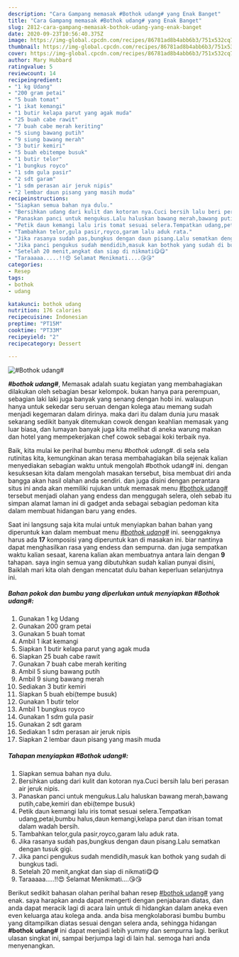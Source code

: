```yaml
---
description: "Cara Gampang memasak #Bothok udang# yang Enak Banget"
title: "Cara Gampang memasak #Bothok udang# yang Enak Banget"
slug: 2812-cara-gampang-memasak-bothok-udang-yang-enak-banget
date: 2020-09-23T10:56:40.375Z
image: https://img-global.cpcdn.com/recipes/86781ad8b4abb6b3/751x532cq70/bothok-udang-foto-resep-utama.jpg
thumbnail: https://img-global.cpcdn.com/recipes/86781ad8b4abb6b3/751x532cq70/bothok-udang-foto-resep-utama.jpg
cover: https://img-global.cpcdn.com/recipes/86781ad8b4abb6b3/751x532cq70/bothok-udang-foto-resep-utama.jpg
author: Mary Hubbard
ratingvalue: 5
reviewcount: 14
recipeingredient:
- "1 kg Udang"
- "200 gram petai"
- "5 buah tomat"
- "1 ikat kemangi"
- "1 butir kelapa parut yang agak muda"
- "25 buah cabe rawit"
- "7 buah cabe merah keriting"
- "5 siung bawang putih"
- "9 siung bawang merah"
- "3 butir kemiri"
- "5 buah ebitempe busuk"
- "1 butir telor"
- "1 bungkus royco"
- "1 sdm gula pasir"
- "2 sdt garam"
- "1 sdm perasan air jeruk nipis"
- "2 lembar daun pisang yang masih muda"
recipeinstructions:
- "Siapkan semua bahan nya dulu."
- "Bersihkan udang dari kulit dan kotoran nya.Cuci bersih lalu beri perasan air jeruk nipis."
- "Panaskan panci untuk mengukus.Lalu haluskan bawang merah,bawang putih,cabe,kemiri dan ebi(tempe busuk)"
- "Petik daun kemangi lalu iris tomat sesuai selera.Tempatkan udang,petai,bumbu halus,daun kemangi,kelapa parut dan irisan tomat dalam wadah bersih."
- "Tambahkan telor,gula pasir,royco,garam lalu aduk rata."
- "Jika rasanya sudah pas,bungkus dengan daun pisang.Lalu sematkan dengan tusuk gigi."
- "Jika panci pengukus sudah mendidih,masuk kan bothok yang sudah di bungkus tadi."
- "Setelah 20 menit,angkat dan siap di nikmati😋😋"
- "Taraaaaa.....!!😍 Selamat Menikmati....😘😘"
categories:
- Resep
tags:
- bothok
- udang

katakunci: bothok udang 
nutrition: 176 calories
recipecuisine: Indonesian
preptime: "PT15M"
cooktime: "PT33M"
recipeyield: "2"
recipecategory: Dessert

---
```



![#Bothok udang#](https://img-global.cpcdn.com/recipes/86781ad8b4abb6b3/751x532cq70/bothok-udang-foto-resep-utama.jpg)

<b><i>#bothok udang#</i></b>, Memasak adalah suatu kegiatan yang membahagiakan dilakukan oleh sebagian besar kelompok. bukan hanya para perempuan, sebagian laki laki juga banyak yang senang dengan hobi ini. walaupun hanya untuk sekedar seru seruan dengan kolega atau memang sudah menjadi kegemaran dalam dirinya. maka dari itu dalam dunia juru masak sekarang sedikit banyak ditemukan cowok dengan keahlian memasak yang luar biasa, dan lumayan banyak juga kita melihat di aneka warung makan dan hotel yang mempekerjakan chef cowok sebagai koki terbaik nya.

Baik, kita mulai ke perihal bumbu menu <i>#bothok udang#</i>. di sela sela rutinitas kita, kemungkinan akan terasa membahagiakan bila sejenak kalian menyediakan sebagian waktu untuk mengolah #bothok udang# ini. dengan kesuksesan kita dalam mengolah masakan tersebut, bisa membuat diri anda bangga akan hasil olahan anda sendiri. dan juga disini dengan perantara situs ini anda akan memiliki rujukan untuk memasak menu <u>#bothok udang#</u> tersebut menjadi olahan yang endess dan menggugah selera, oleh sebab itu simpan alamat laman ini di gadget anda sebagai sebagian pedoman kita dalam membuat hidangan baru yang endes.




Saat ini langsung saja kita mulai untuk menyiapkan bahan bahan yang diperuntuk kan dalam membuat menu <u><i>#bothok udang#</i></u> ini. seenggaknya harus ada <b>17</b> komposisi yang diperuntuk kan di masakan ini. biar nantinya dapat menghasilkan rasa yang endess dan sempurna. dan juga sempatkan waktu kalian sesaat, karena kalian akan membuatnya antara lain dengan <b>9</b> tahapan. saya ingin semua yang dibutuhkan sudah kalian punyai disini, Baiklah mari kita olah dengan mencatat dulu bahan keperluan selanjutnya ini.

<!--inarticleads1-->

##### Bahan pokok dan bumbu yang diperlukan untuk menyiapkan #Bothok udang#:

1. Gunakan 1 kg Udang
1. Gunakan 200 gram petai
1. Gunakan 5 buah tomat
1. Ambil 1 ikat kemangi
1. Siapkan 1 butir kelapa parut yang agak muda
1. Siapkan 25 buah cabe rawit
1. Gunakan 7 buah cabe merah keriting
1. Ambil 5 siung bawang putih
1. Ambil 9 siung bawang merah
1. Sediakan 3 butir kemiri
1. Siapkan 5 buah ebi(tempe busuk)
1. Gunakan 1 butir telor
1. Ambil 1 bungkus royco
1. Gunakan 1 sdm gula pasir
1. Gunakan 2 sdt garam
1. Sediakan 1 sdm perasan air jeruk nipis
1. Siapkan 2 lembar daun pisang yang masih muda




<!--inarticleads2-->

##### Tahapan menyiapkan #Bothok udang#:

1. Siapkan semua bahan nya dulu.
1. Bersihkan udang dari kulit dan kotoran nya.Cuci bersih lalu beri perasan air jeruk nipis.
1. Panaskan panci untuk mengukus.Lalu haluskan bawang merah,bawang putih,cabe,kemiri dan ebi(tempe busuk)
1. Petik daun kemangi lalu iris tomat sesuai selera.Tempatkan udang,petai,bumbu halus,daun kemangi,kelapa parut dan irisan tomat dalam wadah bersih.
1. Tambahkan telor,gula pasir,royco,garam lalu aduk rata.
1. Jika rasanya sudah pas,bungkus dengan daun pisang.Lalu sematkan dengan tusuk gigi.
1. Jika panci pengukus sudah mendidih,masuk kan bothok yang sudah di bungkus tadi.
1. Setelah 20 menit,angkat dan siap di nikmati😋😋
1. Taraaaaa.....!!😍 Selamat Menikmati....😘😘




Berikut sedikit bahasan olahan perihal bahan resep <u>#bothok udang#</u> yang enak. saya harapkan anda dapat mengerti dengan penjabaran diatas, dan anda dapat meracik lagi di acara lain untuk di hidangkan dalam aneka even even keluarga atau kolega anda. anda bisa mengkolaborasi bumbu bumbu yang ditampilkan diatas sesuai dengan selera anda, sehingga hidangan <b>#bothok udang#</b> ini dapat menjadi lebih yummy dan sempurna lagi. berikut ulasan singkat ini, sampai berjumpa lagi di lain hal. semoga hari anda menyenangkan.
